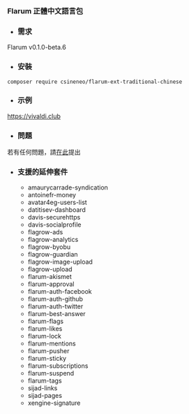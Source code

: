 ### Flarum 正體中文語言包

- ### 需求
Flarum v0.1.0-beta.6

- ### 安裝
```
composer require csineneo/flarum-ext-traditional-chinese
```

- ### 示例
https://vivaldi.club 

- ### 問題
若有任何問題，請[在此](https://vivaldi.club/t/flarum)提出

- ### 支援的延伸套件
	- amaurycarrade-syndication
	- antoinefr-money
	- avatar4eg-users-list
	- datitisev-dashboard
	- davis-securehttps
	- davis-socialprofile
	- flagrow-ads
	- flagrow-analytics
	- flagrow-byobu
	- flagrow-guardian
	- flagrow-image-upload
	- flagrow-upload
	- flarum-akismet
	- flarum-approval
	- flarum-auth-facebook
	- flarum-auth-github
	- flarum-auth-twitter
	- flarum-best-answer
	- flarum-flags
	- flarum-likes
	- flarum-lock
	- flarum-mentions
	- flarum-pusher
	- flarum-sticky
	- flarum-subscriptions
	- flarum-suspend
	- flarum-tags
	- sijad-links
	- sijad-pages
	- xengine-signature
